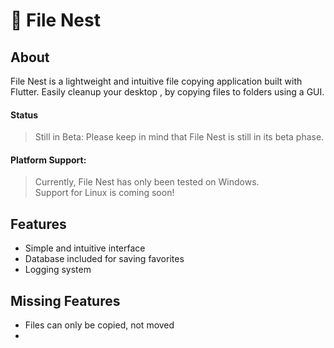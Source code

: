# 📁 File Nest 

## About

File Nest  is a lightweight and intuitive file copying application built with Flutter. Easily cleanup your desktop , by copying files to folders using a GUI.

#### Status

>  Still in Beta: Please keep in mind that File Nest is still in its beta phase. 

#### Platform Support:

  >  Currently, File Nest has only been tested on Windows. <br> 
  > Support for Linux is coming soon! 

## Features

* Simple and intuitive interface
* Database included for saving favorites
* Logging system

## Missing Features
* Files can only be copied, not moved
* 
